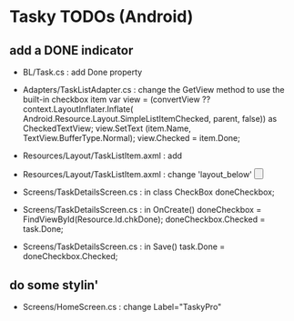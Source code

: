 Tasky TODOs (Android)
=====================

add a DONE indicator
--------------------

* BL/Task.cs : add Done property

* Adapters/TaskListAdapter.cs : change the GetView method to use the built-in checkbox item
			var view = (convertView ?? 
					context.LayoutInflater.Inflate(
					Android.Resource.Layout.SimpleListItemChecked,
					parent, 
					false)) as CheckedTextView;
			view.SetText (item.Name, TextView.BufferType.Normal);
			view.Checked = item.Done;

* Resources/Layout/TaskListItem.axml : add
		<CheckBox 
			android:id="@+id/chkDone"
			android:layout_below="@+id/txtNotes" 
			android:layout_width="wrap_content"
			android:layout_height="wrap_content"
			android:text="Done" />

* Resources/Layout/TaskListItem.axml : change 'layout_below'
		<Button android:id="@+id/btnCancelDelete" android:text="Cancel" 
			android:layout_width="fill_parent" android:layout_height="wrap_content" 
			android:layout_below="@+id/chkDone"/>	

* Screens/TaskDetailsScreen.cs : in class
			CheckBox doneCheckbox;

* Screens/TaskDetailsScreen.cs : in OnCreate()
			doneCheckbox = FindViewById<CheckBox>(Resource.Id.chkDone);
			doneCheckbox.Checked = task.Done;

* Screens/TaskDetailsScreen.cs : in Save()
			task.Done = doneCheckbox.Checked;



do some stylin'
---------------

* Screens/HomeScreen.cs : change Label="TaskyPro"





